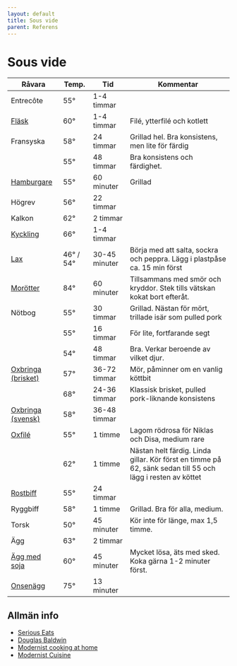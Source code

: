 ```yaml
---
layout: default
title: Sous vide
parent: Referens
---
```

# Sous vide

| Råvara                                                                                                                          | Temp.     | Tid           | Kommentar                                                                                                  |
| ---- | ---- | ---- | ---------- |
| Entrecôte                                                                                                                       | 55°       | 1-4 timmar    |                                                                                                            |
| [Fläsk](http://www.seriouseats.com/2016/04/food-lab-complete-guide-to-sous-vide-pork-chops.html#time)                           | 60°       | 1-4 timmar    | Filé, ytterfilé och kotlett                                                                                |
| Fransyska                                                                                                                       | 58°       | 24 timmar     | Grillad hel. Bra konsistens, men lite för färdig                                                           |
|                                                                                                                                 | 55°       | 48 timmar     | Bra konsistens och färdighet.                                                                              |
| [Hamburgare](http://www.seriouseats.com/recipes/2010/06/sous-vide-burgers-recipe.html)                                          | 55°       | 60 minuter    | Grillad                                                                                                    |
| Högrev                                                                                                                          | 56°       | 22 timmar     |                                                                                                            |
| Kalkon                                                                                                                          | 62°       | 2 timmar      |                                                                                                            |
| [Kyckling](http://www.seriouseats.com/2015/07/the-food-lab-complete-guide-to-sous-vide-chicken-breast.html)                     | 66°       | 1-4 timmar    |                                                                                                            |
| [Lax](http://www.seriouseats.com/recipes/2016/08/sous-vide-salmon-recipe.html)                                                  | 46° / 54° | 30-45 minuter | Börja med att salta, sockra och peppra. Lägg i plastpåse ca. 15 min först                                  |
| [Morötter](http://www.seriouseats.com/recipes/2010/06/sous-vide-glazed-carrots-recipe.html)                                     | 84°       | 60 minuter    | Tillsammans med smör och kryddor. Stek tills vätskan kokat bort efteråt.                                   |
| Nötbog                                                                                                                          | 55°       | 30 timmar     | Grillad. Nästan för mört, trillade isär som pulled pork                                                    |
|                                                                                                                                 | 55°       | 16 timmar     | För lite, fortfarande segt                                                                                 |
|                                                                                                                                 | 54°       | 48 timmar     | Bra. Verkar beroende av vilket djur.                                                                       |
| [Oxbringa (brisket)](https://www.seriouseats.com/recipes/2016/08/sous-vide-barbecue-smoked-bbq-brisket-texas-recipe.html)       | 57°       | 36-72 timmar  | Mör, påminner om en vanlig köttbit                                                                         |
|                                                                                                                                 | 68°       | 24-36 timmar  | Klassisk brisket, pulled pork-liknande konsistens                                                          |
| [Oxbringa (svensk)](http://niklash.blogspot.se/2014/12/sous-vide-oxbringa-med-pepparrotssas.html)                               | 58°       | 36-48 timmar  |                                                                                                            |
| [Oxfilé](http://www.seriouseats.com/2015/06/food-lab-complete-guide-to-sous-vide-steak.html)                                    | 55°       | 1 timme       | Lagom rödrosa för Niklas och Disa, medium rare                                                             |
|                                                                                                                                 | 62°       | 1 timme       | Nästan helt färdig. Linda gillar. Kör först en timme på 62, sänk sedan till 55 och lägg i resten av köttet |
| [Rostbiff](http://www.barariktigmat.se/index.php/teknik/sous-vide/item/353-rostbiff-sous-vide-och-vad-man-gor-med-den)          | 55°       | 24 timmar     |                                                                                                            |
| Ryggbiff                                                                                                                        | 58°       | 1 timme       | Grillad. Bra för alla, medium.                                                                             |
| Torsk                                                                                                                           | 50°       | 45 minuter    | Kör inte för länge, max 1,5 timme.                                                                         |
| Ägg                                                                                                                             | 63°       | 2 timmar      |                                                                                                            |
| [Ägg med soja](http://www.seriouseats.com/recipes/2014/09/singapore-style-soft-cooked-eggs-with-kaya-jam-and-toast-recipe.html) | 60°       | 45 minuter    | Mycket lösa, äts med sked. Koka gärna 1-2 minuter först.                                                   |
| [Onsenägg](http://www.seriouseats.com/2016/08/how-to-make-onsen-tamago-japanese-poached-egg.html)                               | 75°       | 13 minuter    |                                                                                                            |

## Allmän info

-   [Serious Eats](http://www.seriouseats.com/sous_vide_101/)
-   [Douglas Baldwin](http://douglasbaldwin.com/sous-vide.html#Top)
-   [Modernist cooking at home](http://www.modernistcookingathome.com)
-   [Modernist Cuisine](http://modernistcuisine.com/mc-recipes/)
